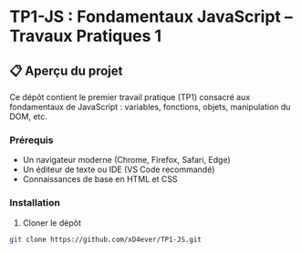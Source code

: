# TP1-JS : Fondamentaux JavaScript – Travaux Pratiques 1

## 📋 Aperçu du projet

Ce dépôt contient le premier travail pratique (TP1) consacré aux fondamentaux de JavaScript : variables, fonctions, objets, manipulation du DOM, etc.

### Prérequis

- Un navigateur moderne (Chrome, Firefox, Safari, Edge)  
- Un éditeur de texte ou IDE (VS Code recommandé)  
- Connaissances de base en HTML et CSS

### Installation

1. Cloner le dépôt  
```bash
git clone https://github.com/xD4ever/TP1-JS.git